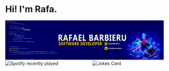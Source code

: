 <h1>Hi! I'm Rafa.</h1>

<img src="https://github.com/RafaelBarbieru/RafaelBarbieru/blob/main/1673702086148.jfif" alt="Banner">

<img align="left" src="https://spotify-recently-played-readme.vercel.app/api?user=t2pgcbpsdn8oxevpfm4ppjvxo&count=3&unique=true" alt="Spotify recently played" style="width: 45%">

<img align="right" src="https://readme-jokes.vercel.app/api?hideBorder" alt="Jokes Card" style="width: 45%" />

